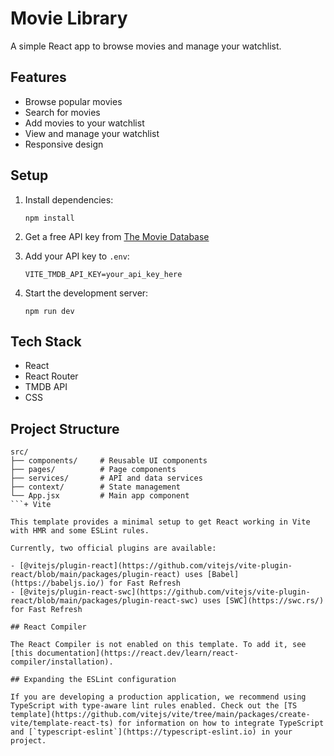 # Movie Library

A simple React app to browse movies and manage your watchlist.

## Features

- Browse popular movies
- Search for movies
- Add movies to your watchlist
- View and manage your watchlist
- Responsive design

## Setup

1. Install dependencies:

   ```
   npm install
   ```

2. Get a free API key from [The Movie Database](https://www.themoviedb.org/settings/api)

3. Add your API key to `.env`:

   ```
   VITE_TMDB_API_KEY=your_api_key_here
   ```

4. Start the development server:
   ```
   npm run dev
   ```

## Tech Stack

- React
- React Router
- TMDB API
- CSS

## Project Structure

````
src/
├── components/     # Reusable UI components
├── pages/          # Page components
├── services/       # API and data services
├── context/        # State management
└── App.jsx         # Main app component
```+ Vite

This template provides a minimal setup to get React working in Vite with HMR and some ESLint rules.

Currently, two official plugins are available:

- [@vitejs/plugin-react](https://github.com/vitejs/vite-plugin-react/blob/main/packages/plugin-react) uses [Babel](https://babeljs.io/) for Fast Refresh
- [@vitejs/plugin-react-swc](https://github.com/vitejs/vite-plugin-react/blob/main/packages/plugin-react-swc) uses [SWC](https://swc.rs/) for Fast Refresh

## React Compiler

The React Compiler is not enabled on this template. To add it, see [this documentation](https://react.dev/learn/react-compiler/installation).

## Expanding the ESLint configuration

If you are developing a production application, we recommend using TypeScript with type-aware lint rules enabled. Check out the [TS template](https://github.com/vitejs/vite/tree/main/packages/create-vite/template-react-ts) for information on how to integrate TypeScript and [`typescript-eslint`](https://typescript-eslint.io) in your project.
````
